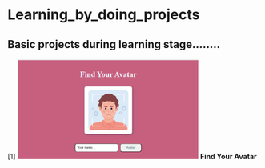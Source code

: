 # Learning_by_doing_projects
Basic projects during learning stage........
---
[1] <img src="Screenshot 2023-10-03 231919.png" height="200px">
**Find Your Avatar**
